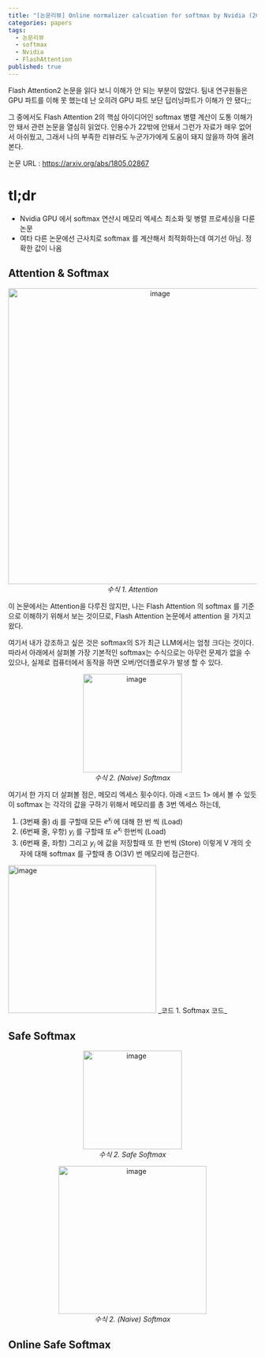 ```yaml
---
title: "[논문리뷰] Online normalizer calcuation for softmax by Nvidia (2018)"
categories: papers
tags:
  - 논문리뷰
  - softmax
  - Nvidia
  - FlashAttention
published: true
---
```

Flash Attention2 논문을 읽다 보니 이해가 안 되는 부분이 많았다. 팀내 연구원들은 GPU 파트를 이해 못 했는데 난 오히려 GPU 파트 보단 딥러닝파트가 이해가 안 됐다;;

그 중에서도 Flash Attention 2의 핵심 아이디어인 softmax 병렬 계산이 도통 이해가 안 돼서 관련 논문을 열심히 읽었다. 인용수가 22밖에 안돼서 그런가 자료가 매우 없어서 아쉬웠고, 그래서 나의 부족한 리뷰라도 누군가가에게 도움이 돼지 않을까 하여 올려본다.

논문 URL : https://arxiv.org/abs/1805.02867

# tl;dr
- Nvidia GPU 에서 softmax 연산시 메모리 엑세스 최소화 및 병렬 프로세싱을 다룬 논문
- 여타 다른 논문에선 근사치로 softmax 를 계산해서 최적화하는데 여기선 아님. 정확한 값이 나옴 

## Attention & Softmax

<p align="center">
<img width="600" alt="image" src="https://github.com/JinwoongKim/JinwoongKim.github.io/assets/12505517/3b757b71-4f83-487b-9b35-f3050fb58d41">
<br>
<em>수식 1. Attention</em>
</p>

이 논문에서는 Attention을 다루진 않지만, 나는 Flash Attention 의 softmax 를 기준으로 이해하기 위해서 보는 것이므로, Flash Attention 논문에서 attention 을 가지고 왔다. 

여기서 내가 강조하고 싶은 것은 softmax의 S가 최근 LLM에서는 엄청 크다는 것이다. 따라서 아래에서 살펴볼 가장 기본적인 softmax는 수식으로는 아무런 문제가 없을 수 있으나, 실제로 컴퓨터에서 동작을 하면 오버/언더플로우가 발생 할 수 있다.

<p align="center">
<img width="200" alt="image" src="https://github.com/JinwoongKim/JinwoongKim.github.io/assets/12505517/c936ec0b-fa65-4e78-a0f1-860935199bec">
<br>
<em>수식 2. (Naive) Softmax</em>
</p>


여기서 한 가지 더 살펴볼 점은, 메모리 엑세스 횟수이다.
아래 <코드 1> 에서 볼 수 있듯이 softmax 는 각각의 값을 구하기 위해서 메모리를 총 3번 엑세스 하는데, 
1. (3번째 줄) dj 를 구할때 모든 <em>e<sup>x<sub>j </sub></sup></em> 에 대해 한 번 씩 (Load)
2. (6번째 줄, 우항) <em>y<sub>i</sub></em> 를 구할때 또 <em>e<sup>x<sub>i</sub></sup></em> 한번씩 (Load)
3. (6번째 줄, 좌항) 그리고 <em>y<sub>i</sub></em> 에 값을 저장할때 또 한 번씩 (Store)
이렇게 V 개의 숫자에 대해 softmax 를 구할때 총 O(3V) 번 메모리에 접근한다.

<img width="300" alt="image" src="https://github.com/JinwoongKim/JinwoongKim.github.io/assets/12505517/27ae5fe9-2b4d-45d1-8c87-2b4df54d2dc6">
_코드 1. Softmax 코드_

## Safe Softmax

<p align="center">
<img width="200" alt="image" src="https://github.com/JinwoongKim/JinwoongKim.github.io/assets/12505517/d823cdbd-61a8-4e71-b609-48a8deb5d2d1">
<br>
<em>수식 2. Safe Softmax</em>
</p>

<p align="center">
<img width="300" alt="image" src="https://github.com/JinwoongKim/JinwoongKim.github.io/assets/12505517/00d65fd5-b6aa-44f9-8a7b-2303812d8d46">
<br>
<em>수식 2. (Naive) Softmax</em>
</p>



## Online Safe Softmax